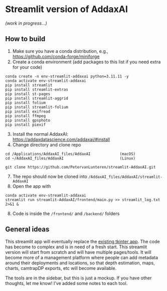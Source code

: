 # Streamlit version of AddaxAI
*(work in progress...)*

## How to build
1. Make sure you have a conda distribution, e.g., https://github.com/conda-forge/miniforge
2. Create a conda environment (add packages to this list if you need extra for your code)
```
conda create -n env-streamlit-addaxai python=3.11.11 -y
conda activate env-streamlit-addaxai
pip install streamlit
pip install streamlit-extras
pip install st-pages
pip install streamlit-aggrid
pip install folium
pip install streamlit-folium
pip install exifread
pip install ffmpeg
pip install gpsphoto
pip install piexif
```
3. Install the normal AddaxAI: https://addaxdatascience.com/addaxai/#install
4. Change directory and clone repo
```
cd /Applications/AddaxAI_files/AddaxAI             (macOS)
cd ~/AddaxAI_files/AddaxAI                         (Linux)

git clone https://github.com/PetervanLunteren/streamlit-AddaxAI.git
```

7. The repo should now be cloned into `/AddaxAI_files/AddaxAI/streamlit-AddaxAI`
8. Open the app with
```
conda activate env-streamlit-addaxai
streamlit run streamlit-AddaxAI/frontend/main.py >> streamlit_log.txt 2>&1 &
```
8. Code is inside the `/frontend/` and `/backend/` folders

## General ideas
This streamlit app will eventually replace the [existing tkinter app](https://github.com/PetervanLunteren/addaxai). The code has become to complex and is in need of a fresh start. This streamlit version will start from scratch and will have multiple pages/tools. It will become more of a management platform where people can add metadata around their deployments and locations, so that depth estimation, maps, charts, camtrapDP exports, etc will become available. 

The tools are in the sidebar, but this is just a mockup. If you have other thoughts, let me know! I've added some notes to each tool. 





